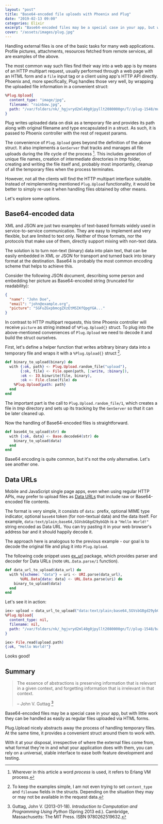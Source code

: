 ```yaml
---
layout: "post"
title: "Base64-encoded file uploads with Phoenix and Plug"
date: "2019-02-13 09:00"
categories: Elixir
excerpt: "Base64-encoded files may be a special case in your app, but with the help of Plug.Upload they can be handled as easily as regular files uploaded via HTML forms."
cover: "/assets/images/plug.jpg"
---
```


Handling external files is one of the basic tasks for many web applications. Profile pictures, attachments, resources fetched from remote services, all are examples of the above.

The most common way such files find their way into a web app is by means of an HTTP multipart request, usually performed through a web page with an HTML form and a `file` input tag or a client using app's HTTP API directly. Phoenix and, more specifically, Plug handles those very well, by wrapping the uploaded file information in a convenient struct:

```elixir
%Plug.Upload{
  content_type: "image/jpg",
  filename: "rainbow.jpg",
  path: "/var/folders/nk/_hgjvryd2ml40g0jpyllt2080000gn/T//plug-1548/multipart-440190-911831-1"
}
```

Plug writes uploaded data on disk as a temporary file and provides its path along with original filename and type encapsulated in a struct. As such, it is passed to Phoenix controller with the rest of request params.

The convenience of `Plug.Upload` goes beyond the definition of the above struct. It also implements a `GenServer` that tracks and manages all file uploads during the life cycle of the process [^1]. This includes generation of unique file names, creation of intermediate directories in _tmp_ folder, creating and writing the file itself and, probably most importantly, cleanup of all the temporary files when the process terminates.

However, not all the clients will find the HTTP multipart interface suitable. Instead of reimplementing mentioned `Plug.Upload` functionality, it would be better to simply re-use it when handling files obtained by other means.

Let's explore some options.

## Base64-encoded data

XML and JSON are just two examples of text-based formats widely used in service-to-service communication. They are easy to implement and very flexible, but are limited to text only. Neither of those formats, nor the protocols that make use of them, directly support mixing with non-text data.

The solution is to turn non-text (binary) data into plain text, that can be easily embedded in XML or JSON for transport and turned back into binary format at the destination. Base64 is probably the most common encoding scheme that helps to achieve this.

Consider the following JSON document, describing some person and embedding her picture as Base64-encoded string (truncated for readability):

```json
{
  "name": "John Doe",
  "email": "john@example.org",
  "picture": "SGFuZGxpbmcgZXzEtMSIKfQpgYGA..."
}
```

In contrast to HTTP multipart requests, this time Phoenix controller will receive `picture` as string instead of `%Plug.Upload{}` struct. To plug into the above-mentioned conveniences of `Plug.Upload` we need to decode it and build the struct ourselves.

First, let's define a helper function that writes arbitrary binary data into a temporary file and wraps it with a `%Plug.Upload{}` struct [^2].

```elixir
def binary_to_upload(binary) do
  with {:ok, path} <- Plug.Upload.random_file("upload"),
       {:ok, file} <- File.open(path, [:write, :binary]),
       :ok <- IO.binwrite(file, binary),
       :ok <- File.close(file) do
    %Plug.Upload{path: path}
  end
end
```

The important part is the call to `Plug.Upload.random_file/1`, which creates a file in _tmp_ directory and sets up its tracking by the `GenServer` so that it can be later cleaned up.

Now the handling of Base64-encoded files is straightforward.

```elixir
def base64_to_upload(str) do
  with {:ok, data} <- Base.decode64(str) do
    binary_to_upload(data)
  end
end
```

Base64 encoding is quite common, but it's not the only alternative. Let's see another one.

## Data URLs

Mobile and JavaScript single page apps, even when using regular HTTP APIs, may prefer to upload files as [Data URLs](https://developer.mozilla.org/en-US/docs/Web/HTTP/Basics_of_HTTP/Data_URIs) that include raw or Base64-encoded file contents.

The format is very simple, it consists of `data:` prefix, optional MIME type indicator, optional `base64` token (for non-textual data) and the data itself. For example, `data:text/plain;base64,SGVsbG8gd29ybGQh` is a `"Hello World!"` string encoded as Data URL. You can try pasting it in your web browser's address bar and it should happily decode it.

The approach here is analogous to the previous example - our goal is to decode the original file and plug it into `Plug.Upload`.

The following code snippet uses [ex_url](https://hex.pm/packages/ex_url) package, which provides parser and decoder for Data URLs (note `URL.Data.parse/1` function).

```elixir
def data_url_to_upload(data_url) do
  with %{scheme: "data"} = uri <- URI.parse(data_url),
       %URL.Data{data: data} <- URL.Data.parse(uri) do
    binary_to_upload(data)
  end
end
```

Let's see it in action:

```elixir
iex> upload = data_url_to_upload("data:text/plain;base64,SGVsbG8gd29ybGQh")
%Plug.Upload{
  content_type: nil,
  filename: nil,
  path: "/var/folders/nk/_hgjvryd2ml40g0jpyllt2080000gn/T//plug-1548/base64-data-1548887956-746460942629208-8"
}

iex> File.read(upload.path)
{:ok, "Hello World!"}
```

Looks good!

## Summary

> The essence of abstractions is preserving information that is relevant in a given context, and forgetting information that is irrelevant in that context.
>
> – John V. Guttag [^3]

Base64-encoded files may be a special case in your app, but with little work they can be handled as easily as regular files uploaded via HTML forms.

Plug.Upload nicely abstracts away the process of handling temporary files. At the same time, it provides a convenient struct around them to work with.

With it at your disposal, irrespective of where the external files come from, what format they're in and what your application does with them, you can rely on a universal, stable interface to ease both feature development and testing.

[^1]: Wherever in this article a word _process_ is used, it refers to Erlang VM process.

[^2]: To keep the examples simple, I am not even trying to set `content_type` and `filename` fields in the structs. Depending on the situation they may or may not be available in the request data.

[^3]: Guttag, John V. (2013-01-18). _Introduction to Computation and Programming Using Python_ (Spring 2013 ed.). Cambridge, Massachusetts: The MIT Press. ISBN 9780262519632.
